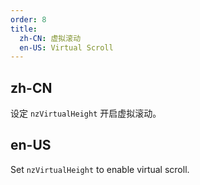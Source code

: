 ```yaml
---
order: 8
title:
  zh-CN: 虚拟滚动
  en-US: Virtual Scroll
---
```


## zh-CN

设定 `nzVirtualHeight` 开启虚拟滚动。

## en-US

Set `nzVirtualHeight` to enable virtual scroll.
